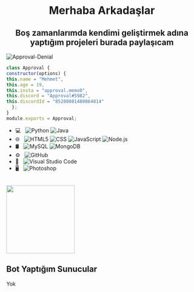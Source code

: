 <h1 align="center">Merhaba Arkadaşlar</h1>
<h2 align="center">Boş zamanlarımda kendimi geliştirmek adına yaptığım projeleri burada paylaşıcam</h2>
 <img src="https://komarev.com/ghpvc/?username=Approval-Denial&label=Ziyaretçi%20Sayısı&color=da004e" alt="Approval-Denial" />

```js
class Approval {
constructor(options) {
this.name = "Mehmet",
this.age = 19,
this.insta = "approval.memo0",
this.discord = "Approval#5982",
this.discordId = "85280081480864814"
  };
}
module.exports = Approval;
```

- 💻 &nbsp;
  ![Python](https://img.shields.io/badge/-Python-333333?style=flat&logo=python)
  ![Java](https://img.shields.io/badge/-Java-333333?style=flat&logo=Java&logoColor=007396)
- 🌐 &nbsp;
  ![HTML5](https://img.shields.io/badge/-HTML5-333333?style=flat&logo=HTML5)
  ![CSS](https://img.shields.io/badge/-CSS-333333?style=flat&logo=CSS3&logoColor=1572B6)
  ![JavaScript](https://img.shields.io/badge/-JavaScript-333333?style=flat&logo=javascript)
  ![Node.js](https://img.shields.io/badge/-Node.js-333333?style=flat&logo=node.js)
- 🛢 &nbsp;
  ![MySQL](https://img.shields.io/badge/-MySQL-333333?style=flat&logo=mysql)
  ![MongoDB](https://img.shields.io/badge/-MongoDB-333333?style=flat&logo=mongodb)
- ⚙️ &nbsp;
![GitHub](https://img.shields.io/badge/-GitHub-333333?style=flat&logo=github)
- 🔧 &nbsp;
  ![Visual Studio Code](https://img.shields.io/badge/-Visual%20Studio%20Code-333333?style=flat&logo=visual-studio-code&logoColor=007ACC)
- 🖥 &nbsp;
  ![Photoshop](https://img.shields.io/badge/-Photoshop-333333?style=flat&logo=adobe-photoshop)

<br/>
<a href="https://github.com/approval-denial">
  <img height="180em" src="https://github-readme-stats.vercel.app/api?username=approval-denial&theme=dark&show_icons=true" />
</a>
<h2> Bot Yaptığım Sunucular </h2>
Yok

